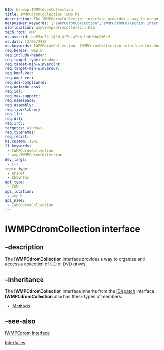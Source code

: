 ```yaml
---
UID: NN:wmp.IWMPCdromCollection
title: IWMPCdromCollection (wmp.h)
description: The IWMPCdromCollection interface provides a way to organize and access a collection of CD or DVD drives.
helpviewer_keywords: ["IWMPCdromCollection","IWMPCdromCollection interface [Windows Media Player]","IWMPCdromCollection interface [Windows Media Player]","described","IWMPCdromCollectionInterface","wmp.iwmpcdromcollection","wmp/IWMPCdromCollection"]
old-location: wmp\iwmpcdromcollection.htm
tech.root: WMP
ms.assetid: ba55ac32-149d-4f7b-a2bb-1fdb0be806cd
ms.date: 12/05/2018
ms.keywords: IWMPCdromCollection, IWMPCdromCollection interface [Windows Media Player], IWMPCdromCollection interface [Windows Media Player],described, IWMPCdromCollectionInterface, wmp.iwmpcdromcollection, wmp/IWMPCdromCollection
req.header: wmp.h
req.include-header: 
req.target-type: Windows
req.target-min-winverclnt: 
req.target-min-winversvr: 
req.kmdf-ver: 
req.umdf-ver: 
req.ddi-compliance: 
req.unicode-ansi: 
req.idl: 
req.max-support: 
req.namespace: 
req.assembly: 
req.type-library: 
req.lib: 
req.dll: 
req.irql: 
targetos: Windows
req.typenames: 
req.redist: 
ms.custom: 19H1
f1_keywords:
 - IWMPCdromCollection
 - wmp/IWMPCdromCollection
dev_langs:
 - c++
topic_type:
 - APIRef
 - kbSyntax
api_type:
 - COM
api_location:
 - wmp.h
api_name:
 - IWMPCdromCollection
---
```


# IWMPCdromCollection interface


## -description

The <b>IWMPCdromCollection</b> interface provides a way to organize and access a collection of CD or DVD drives.

## -inheritance

The <b>IWMPCdromCollection</b> interface inherits from the <a href="/previous-versions/windows/desktop/api/oaidl/nn-oaidl-idispatch">IDispatch</a> interface. <b>IWMPCdromCollection</b> also has these types of members:
<ul>
<li><a href="https://docs.microsoft.com/">Methods</a></li>
</ul>

## -see-also

<a href="/windows/desktop/api/wmp/nn-wmp-iwmpcdrom">IWMPCdrom Interface</a>



<a href="/windows/desktop/WMP/interfaces">Interfaces</a>
